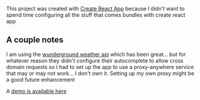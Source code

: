 This project was created with [Create React App](https://github.com/facebookincubator/create-react-app) because I didn't want to spend time configuring all the stuff that comes bundles with create react app



## A couple notes
I am using the [wunderground weather api](https://www.wunderground.com/weather/api/) which has been great... but for whatever reason they didn't configure their autocomplete to allow cross domain requests so I had to set up the app to use a proxy-anywhere service that may or may not work... I don't own it.  Setting up my own proxy might be a good future enhancement

A [demo is available here](https://weather-a4395.firebaseapp.com/)


